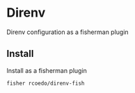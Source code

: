 # Direnv

Direnv configuration as a fisherman plugin

## Install

Install as a fisherman plugin

```
fisher rcoedo/direnv-fish
```
